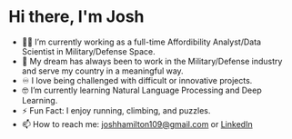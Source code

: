 # Hi there, I'm Josh
- 👨‍💻 I’m currently working as a full-time Affordibility Analyst/Data Scientist in Military/Defense Space.
- :rocket: My dream has always been to work in the Military/Defense industry and serve my country in a meaningful way.
- :infinity: I love being challenged with difficult or innovative projects.
- :nerd_face: I’m currently learning Natural Language Processing and Deep Learning.
- :zap: Fun Fact: I enjoy running, climbing, and puzzles.
- 📫 How to reach me: joshhamilton109@gmail.com or [LinkedIn](https://www.linkedin.com/in/josh-hamilton-7b0314112/)


<!---
JoshHamilton109/JoshHamilton109 is a ✨ special ✨ repository because its `README.md` (this file) appears on your GitHub profile.
You can click the Preview link to take a look at your changes. 
--->
